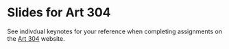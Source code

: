 Slides for Art 304
==================

See indivdual keynotes for your reference when completing assignments
on the [Art 304](http://art304.org) website.
